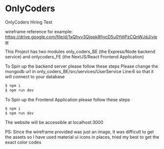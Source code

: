 # OnlyCoders
OnlyCoders Hiring Test

wireframe reference for example: https://drive.google.com/file/d/1xQhvv3Qjqpk8fiycD5u0YdjPzCQnWJdJ/view

This Project has two modules only_coders_BE (the Express/Node backend service) and onlycoders_FE (the NextJS/React Frontend Application)

To Spin up the backend server please follow these steps 
Please change the mongodb url in only_coders_BE/src/services/UserService Line:6 so that it will connect to your database

``` bash
$ npm i
$ npm run dev
```
To Spin up the Frontend Application please follow these steps 

``` bash
$ npm i
$ npm run dev
```

The website will be accessible at localhost:3000


PS: Since the wireframe provided was just an image, It was difficult to get the assets so I have used material ui icons in places, tried my best to get the exact color codes
